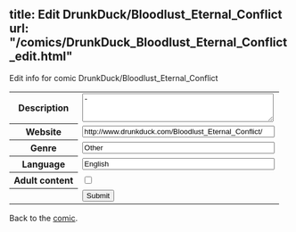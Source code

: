 title: Edit DrunkDuck/Bloodlust_Eternal_Conflict
url: "/comics/DrunkDuck_Bloodlust_Eternal_Conflict_edit.html"
---
Edit info for comic DrunkDuck/Bloodlust_Eternal_Conflict

<form name="comic" action="http://gaepostmail.appspot.com/comic/" method="post">
<table class="comicinfo">
<tr>
<th>Description</th><td><textarea name="description" cols="40" rows="3">-</textarea></td>
</tr>
<tr>
<th>Website</th><td><input type="text" name="url" value="http://www.drunkduck.com/Bloodlust_Eternal_Conflict/" size="40"/></td>
</tr>
<tr>
<th>Genre</th><td><input type="text" name="genre" value="Other" size="40"/></td>
</tr>
<tr>
<th>Language</th><td><input type="text" name="language" value="English" size="40"/></td>
</tr>
<tr>
<th>Adult content</th><td><input type="checkbox" name="adult" value="adult" /></td>
</tr>
<tr>
<th></th><td>
<input type="hidden" name="comic" value="DrunkDuck_Bloodlust_Eternal_Conflict" />
<input type="submit" name="submit" value="Submit" />
</td>
</tr>
</table>
</form>

Back to the [comic](DrunkDuck_Bloodlust_Eternal_Conflict.html).
